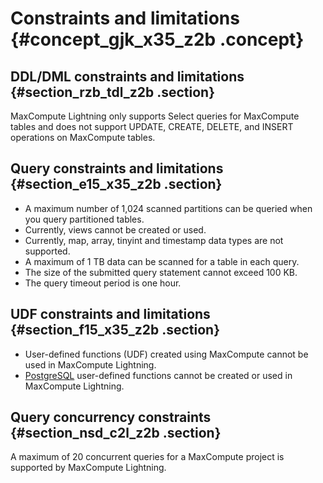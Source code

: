 # Constraints and limitations {#concept_gjk_x35_z2b .concept}

## DDL/DML constraints and limitations {#section_rzb_tdl_z2b .section}

MaxCompute Lightning only supports Select queries for MaxCompute tables and does not support UPDATE, CREATE, DELETE, and INSERT operations on MaxCompute tables.

## Query constraints and limitations {#section_e15_x35_z2b .section}

-   A maximum number of 1,024 scanned partitions can be queried when you query partitioned tables.
-   Currently, views cannot be created or used.
-   Currently, map, array, tinyint and timestamp data types are not supported.
-   A maximum of 1 TB data can be scanned for a table in each query.
-   The size of the submitted query statement cannot exceed 100 KB.
-   The query timeout period is one hour.

## UDF constraints and limitations {#section_f15_x35_z2b .section}

-   User-defined functions \(UDF\) created using MaxCompute cannot be used in MaxCompute Lightning.
-   [PostgreSQL](https://www.postgresql.org/docs/8.2/static/functions.html) user-defined functions cannot be created or used in MaxCompute Lightning.

## Query concurrency constraints {#section_nsd_c2l_z2b .section}

A maximum of 20 concurrent queries for a MaxCompute project is supported by MaxCompute Lightning.

